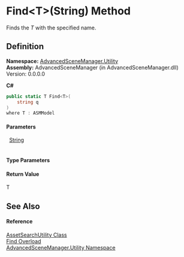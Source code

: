 # Find&lt;T&gt;(String) Method


Finds the *T* with the specified name.



## Definition
**Namespace:** <a href="N_AdvancedSceneManager_Utility.md">AdvancedSceneManager.Utility</a>  
**Assembly:** AdvancedSceneManager (in AdvancedSceneManager.dll) Version: 0.0.0.0

**C#**
``` C#
public static T Find<T>(
	string q
)
where T : ASMModel

```



#### Parameters
<dl><dt>  <a href="https://learn.microsoft.com/dotnet/api/system.string" target="_blank" rel="noopener noreferrer">String</a></dt><dd> </dd></dl>

#### Type Parameters
<dl><dt /><dd /></dl>

#### Return Value
T

## See Also


#### Reference
<a href="T_AdvancedSceneManager_Utility_AssetSearchUtility.md">AssetSearchUtility Class</a>  
<a href="Overload_AdvancedSceneManager_Utility_AssetSearchUtility_Find.md">Find Overload</a>  
<a href="N_AdvancedSceneManager_Utility.md">AdvancedSceneManager.Utility Namespace</a>  
